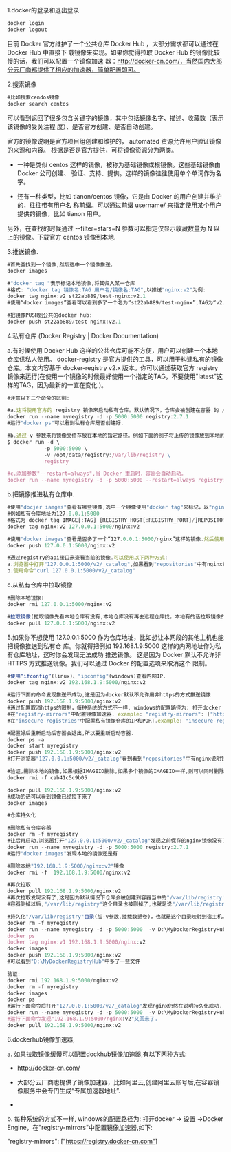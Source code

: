1.docker的登录和退出登录

```javascript
docker login
docker logout
```

⽬前 Docker 官⽅维护了⼀个公共仓库 Docker Hub ，⼤部分需求都可以通过在 Docker Hub 中直接下 载镜像来实现。如果你觉得拉取 Docker Hub 的镜像⽐较慢的话，我们可以配置⼀个镜像加速 器：http://docker-cn.com/，当然国内⼤部分云⼚商都提供了相应的加速器，简单配置即可。



2.搜索镜像

```javascript
#比如搜索cendos镜像
docker search centos
```

可以看到返回了很多包含关键字的镜像，其中包括镜像名字、描述、收藏数（表示该镜像的受关注程 度）、是否官⽅创建、是否⾃动创建。

官⽅的镜像说明是官⽅项⽬组创建和维护的， automated 资源允许⽤户验证镜像的来源和内容。 根据是否是官⽅提供，可将镜像资源分为两类。 

- ⼀种是类似 centos 这样的镜像，被称为基础镜像或根镜像。这些基础镜像由 Docker 公司创建、 验证、⽀持、提供。这样的镜像往往使⽤单个单词作为名字。 

- 还有⼀种类型，⽐如 tianon/centos 镜像，它是由 Docker 的⽤户创建并维护的，往往带有⽤户名 称前缀。可以通过前缀 username/ 来指定使⽤某个⽤户提供的镜像，⽐如 tianon ⽤户。

 另外，在查找的时候通过 --filter=stars=N 参数可以指定仅显示收藏数量为 N 以上的镜像。下载官⽅ centos 镜像到本地.



3.推送镜像.

```javascript
#首先查找到一个镜像,然后选中一个镜像推送，
docker images

#"docker tag "表示标记本地镜像,将其归入某一仓库 
#格式: "docker tag 镜像名:TAG 用户名/镜像名:TAG",以推送"nginx:v2"为例:
docker tag nginx:v2 st22ab889/test-nginx:v2.1
#使用“docker images”查看可以看到多了一个名为“st22ab889/test-nginx”,TAG为“v2.1”的镜像.

#把镜像PUSH到公共的docker hub:
docker push st22ab889/test-nginx:v2.1   
```





4.私有仓库 (Docker Registry | Docker Documentation)

a.有时候使⽤ Docker Hub 这样的公共仓库可能不⽅便，⽤户可以创建⼀个本地仓库供私⼈使⽤。 docker-registry 是官⽅提供的⼯具，可以⽤于构建私有的镜像仓库。本⽂内容基于 docker-registry v2.x 版本。你可以通过获取官⽅ registry 镜像来运⾏(在使用一个镜像的时候最好使用一个指定的TAG，不要使用"latest"这样的TAG，因为最新的一直在变化.)。

```javascript
#注意以下三个命令的区别:

#a.这将使⽤官⽅的 registry 镜像来启动私有仓库。默认情况下，仓库会被创建在容器 的 /var/lib/registry ⽬录下.
docker run --name myregistry -d -p 5000:5000 registry:2.7.1
#运行"docker ps"可以看到私有仓库是否创建好.

#b.通过-v 参数来将镜像⽂件存放在本地的指定路径。例如下⾯的例⼦将上传的镜像放到本地的 /opt/data/registry ⽬录
$ docker run -d \ 
            -p 5000:5000 \ 
            -v /opt/data/registry:/var/lib/registry \ 
            registry

#c.添加参数"--restart=always",当 Docker 重启时，容器会自动启动。
docker run --name myregistry -d -p 5000:5000 --restart=always registry:2.7.1
```



b.把镜像推进私有仓库中.

```javascript
#使用"docjer iamges"查看有哪些镜像,选中一个镜像使⽤"docker tag"来标记，以"nginx:v2"为例:
#例如私有仓库地址为127.0.0.1:5000
#格式为 docker tag IMAGE[:TAG] [REGISTRY_HOST[:REGISTRY_PORT]/]REPOSITORY[:TAG] 
docker tag nginx:v2 127.0.0.1:5000/nginx:v2

#使用"docker images"查看是否多了一个“127.0.0.1:5000/nginx”这样的镜像.然后使⽤"docker push"上传标记的镜像.
docker push 127.0.0.1:5000/nginx:v2

#通过registry的api接口来查看当前的镜像.可以使用以下两种方式:
a.浏览器中打开"127.0.0.1:5000/v2/_catalog",如果看到"repositories"中有nginx说明镜像上传成功了.
b.使用命令"curl 127.0.0.1:5000/v2/_catalog"
```



c.从私有仓库中拉取镜像

```javascript
#删除本地镜像:
docker rmi 127.0.0.1:5000/nginx:v2

#拉取镜像(拉取镜像先看本地仓库有没有,本地仓库没有再去远程仓库找，本地有的话拉取镜像的速度相当快.如果多个镜像的层一样，那么它们的"IMAGE ID"也一样.)
docker pull 127.0.0.1:5000/nginx:v2 
```



5.如果你不想使⽤ 127.0.0.1:5000 作为仓库地址，⽐如想让本⽹段的其他主机也能把镜像推送到私有仓 库。你就得把例如 192.168.1.9:5000 这样的内⽹地址作为私有仓库地址，这时你会发现⽆法成功 推送镜像。 这是因为 Docker 默认不允许⾮ HTTPS ⽅式推送镜像。我们可以通过 Docker 的配置选项来取消这个 限制。



```javascript
#使用“ifconfig”(linux)、"ipconfig"(windows)查看内网IP.
docker tag nginx:v2 192.168.1.9:5000/nginx:v2

#运行下面的命令发现推送不成功,这是因为docker默认不允许用非https的方式推送镜像
docker push 192.168.1.9:5000/nginx:v2   
#通过配置取消https的限制，每种系统的方式不一样, windows的配置路径为: 打开docker -> 设置 ->Docker Engine
#在"registry-mirrors"中配置镜像加速器. example: "registry-mirrors": ["https://registry.docker-cn.com"]
#在"insecure-registries"中配置私有镜像仓库的IP和PORT.example: "insecure-registries": ["192.168.1.9:5000"]

#配置好后重新启动后容器会退出,所以要重新启动容器.
docker ps -a
docker start myregistry
docker push 192.168.1.9:5000/nginx:v2
#打开浏览器"127.0.0.1:5000/v2/_catalog"看到看到"repositories"中有nginx说明镜像上传成功了.

#验证,删除本地的镜像,如果根据IMAGEID删除,如果多个镜像的IMAGEID一样,则可以同时删除多个,但是命令中必须要加"-f"来强制删除
docker rmi -f cab41c5c9b05

docker pull 192.168.1.9:5000/nginx:v2
#成功的话可以看到镜像已经拉下来了
docker images
```



```javascript
#仓库持久化

#删除私有仓库容器
docker rm -f myregistry
#让后再启动,浏览器打开"127.0.0.1:5000/v2/_catalog"发现之前保存的nginx镜像没有了.
docker run --name myregistry -d -p 5000:5000 registry:2.7.1
#运行"docker images"发现本地的镜像还是有

#删除本地"192.168.1.9:5000/nginx:v2"镜像
docker rmi -f  192.168.1.9:5000/nginx:v2

#再次拉取
docker pull 192.168.1.9:5000/nginx:v2
#再次拉取发现没有了,这是因为默认情况下仓库会被创建到容器当中的"/var/lib/registry"下面
#容器删掉以后,"/var/lib/registry"这个目录也被删掉了,也就是说"/var/lib/registry"这个目录没有被持久化

#持久化"/var/lib/registry"目录(加-v参数,挂载数据卷)，也就是这个目录映射到宿主机。
docker rm -f myregistry
docker run --name myregistry -d -p 5000:5000  -v D:\MyDockerRegistryHub:/var/lib/registry registry:2.7.1
docker ps
docker tag nginx:v1 192.168.1.9:5000/nginx:v2
docker images
docker push 192.168.1.9:5000/nginx:v2
#可以看到"D:\MyDockerRegistryHub"中多了一些文件

验证:
docker rmi 192.168.1.9:5000/nginx:v2
docker rm -f myregistry
docker images
docker ps
#运行下面命令后打开"127.0.0.1:5000/v2/_catalog"发现nginx仍然在说明持久化成功.
docker run --name myregistry -d -p 5000:5000  -v D:\MyDockerRegistryHub:/var/lib/registry registry:2.7.1
#运行下面命令发现"192.168.1.9:5000/nginx:v2"又回来了.
docker pull 192.168.1.9:5000/nginx:v2

```



6.dockerhub镜像加速器,

a. 如果拉取镜像缓慢可以配置dockhub镜像加速器,有以下两种方式:

- http://docker-cn.com/

- 大部分云厂商也提供了镜像加速器，比如阿里云,创建阿里云账号后,在容器镜像服务中会专门生成“专属加速器地址”.

- 

b. 每种系统的方式不一样, windows的配置路径为: 打开docker -> 设置 ->Docker Engine，在"registry-mirrors"中配置镜像加速器,如下:

"registry-mirrors": ["https://registry.docker-cn.com"]